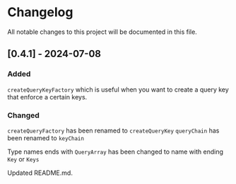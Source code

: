 # Changelog

All notable changes to this project will be documented in this file.

## [0.4.1] - 2024-07-08

### Added

`createQueryKeyFactory` which is useful when you want to create a query key that enforce a certain keys.

### Changed

`createQueryFactory` has been renamed to `createQueryKey`
`queryChain` has been renamed to `keyChain`

Type names ends with `QueryArray` has been changed to name with ending `Key` or `Keys`

Updated README.md.
